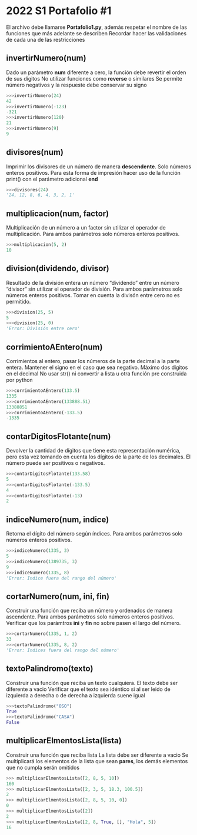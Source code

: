 # 2022 S1 Portafolio #1

El archivo debe llamarse **Portafolio1.py**, además respetar el nombre de las funciones que más adelante se describen
Recordar hacer las validaciones de cada una de las restricciones

## invertirNumero(num)
Dado un parámetro **num** diferente a cero, la función debe revertir el orden de sus dígitos
No utilizar funciones como **reverse** o similares
Se permite número negativos y la respueste debe conservar su signo
```python
>>>invertirNumero(24)
42
>>>invertirNumero(-123)
-321
>>>invertirNumero(120)
21
>>>invertirNumero(9)
9
```

## divisores(num)
Imprimir los divisores de un número de manera **descendente**.
Solo números enteros positivos.
Para esta forma de impresión hacer uso de la función print() con el parámetro adicional **end**

```python
>>>divisores(24)
'24, 12, 8, 6, 4, 3, 2, 1'
```

## multiplicacion(num, factor)  
Multiplicación de un número  a un factor sin utilizar el operador de multiplicación.
Para ambos parámetros solo números enteros positivos.

```python
>>>multiplicacion(5, 2)
10
```

## division(dividendo, divisor)
Resultado de la división entera un número “dividendo” entre un número “divisor” sin utilizar el operador de división.
Para ambos parámetros solo números enteros positivos.
Tomar en cuenta la divisón entre cero no es permitido.

```python
>>>division(25, 5)
5
>>>division(25, 0)
'Error: División entre cero'  
```

## corrimientoAEntero(num)
Corrimientos al entero, pasar los números de la parte decimal a la parte entera.
Mantener el signo en el caso que sea negativo.
Máximo dos digitos en el decimal
No usar str() ni convertir a lista u otra función pre construida por python

```python
>>>corrimientoAEntero(133.5)   
1335
>>>corrimientoAEntero(133888.51)   
13388851
>>>corrimientoAEntero(-133.5)   
-1335
```
## contarDigitosFlotante(num)
Devolver la cantidad de dígitos que tiene esta representación numérica, pero esta vez tomando en cuenta los dígitos de la parte de los decimales. 
El número puede ser positivos o negativos.
```python
>>>contarDigitosFlotante(133.58)
5
>>>contarDigitosFlotante(-133.5)
4
>>>contarDigitosFlotante(-13)
2
```
## indiceNumero(num, indice)
Retorna el dígito del número según índices.
Para ambos parámetros solo números enteros positivos.
```python
>>>indiceNumero(1335, 3)  	
5
>>>indiceNumero(1389735, 3)  	
9
>>>indiceNumero(1335, 8)
'Error: Indice fuera del rango del número'
```
## cortarNumero(num, ini, fin)
Construir una función que reciba un número y ordenados de manera ascendente.
Para ambos parámetros solo números enteros positivos.
Verificar que los parámtros **ini** y **fin** no sobre pasen el largo del número.
```python
>>>cortarNumero(1335, 1, 2)
33
>>>cortarNumero(1335, 8, 2)
'Error: Indices fuera del rango del número'
```

## textoPalindromo(texto)
Construir una función que reciba un texto cualquiera.
El texto debe ser diferente a vacio
Verificar que el texto sea idéntico si al ser leido de izquierda a derecha o de derecha a izquierda suene igual
```python
>>>textoPalindromo("OSO")
True
>>>textoPalindromo("CASA")
False
```

## multiplicarElmentosLista(lista)
Construir una función que reciba lista 
La lista debe ser diferente a vacio
Se multiplicará los elementos de la lista que sean **pares**, los demás elementos que no cumpla serán omitidos

```python
>>> multiplicarElmentosLista([2, 8, 5, 10])
160
>>> multiplicarElmentosLista([2, 3, 5, 18.3, 100.5])
2
>>> multiplicarElmentosLista([2, 8, 5, 10, 0])
0
>>> multiplicarElmentosLista([2])
2
>>> multiplicarElmentosLista([2, 8, True, [], "Hola", 5])
16
```
